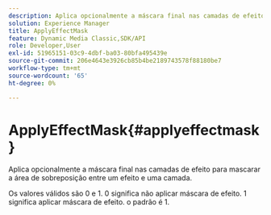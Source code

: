```yaml
---
description: Aplica opcionalmente a máscara final nas camadas de efeito para mascarar a área de sobreposição entre um efeito e uma camada.
solution: Experience Manager
title: ApplyEffectMask
feature: Dynamic Media Classic,SDK/API
role: Developer,User
exl-id: 51965151-03c9-4dbf-ba03-80bfa495439e
source-git-commit: 206e4643e3926cb85b4be2189743578f88180be7
workflow-type: tm+mt
source-wordcount: '65'
ht-degree: 0%

---
```


# ApplyEffectMask{#applyeffectmask}

Aplica opcionalmente a máscara final nas camadas de efeito para mascarar a área de sobreposição entre um efeito e uma camada.

Os valores válidos são 0 e 1. 0 significa não aplicar máscara de efeito. 1 significa aplicar máscara de efeito. o padrão é 1.
